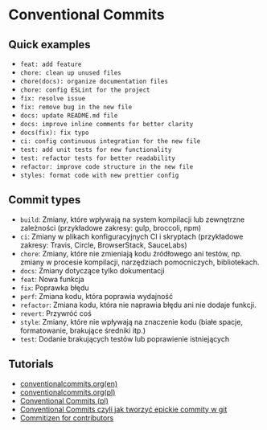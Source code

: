 # Conventional Commits

## Quick examples
- `feat: add feature`
- `chore: clean up unused files`
- `chore(docs): organize documentation files`
- `chore: config ESLint for the project`
- `fix: resolve issue`
- `fix: remove bug in the new file`
- `docs: update README.md file`
- `docs: improve inline comments for better clarity`
- `docs(fix): fix typo`
- `ci: config continuous integration for the new file`
- `test: add unit tests for new functionality`
- `test: refactor tests for better readability`
- `refactor: improve code structure in the new file`
- `styles: format code with new prettier config`

## Commit types
- `build`: Zmiany, które wpływają na system kompilacji lub zewnętrzne zależności (przykładowe zakresy: gulp, broccoli, npm)
- `ci`: Zmiany w plikach konfiguracyjnych CI i skryptach (przykładowe zakresy: Travis, Circle, BrowserStack, SauceLabs)
- `chore`: Zmiany, które nie zmieniają kodu źródłowego ani testów, np. zmiany w procesie kompilacji, narzędziach pomocniczych, bibliotekach.
- `docs`: Zmiany dotyczące tylko dokumentacji
- `feat`: Nowa funkcja
- `fix`: Poprawka błędu
- `perf`: Zmiana kodu, która poprawia wydajność
- `refactor`:  Zmiana kodu, która nie naprawia błędu ani nie dodaje funkcji.
- `revert`: Przywróć coś
- `style`: Zmiany, które nie wpływają na znaczenie kodu (białe spacje, formatowanie, brakujące średniki itp.)
- `test`: Dodanie brakujących testów lub poprawienie istniejących

## Tutorials
- [conventionalcommits.org(en)](https://www.conventionalcommits.org/en/v1.0.0/)
- [conventionalcommits.org(pl)](https://www.conventionalcommits.org/pl/v1.0.0-beta.2/)
- [Conventional Commits (pl)](https://highlab.pl/conventional-commits/)
- [Conventional Commits czyli jak tworzyć epickie commity w git](https://highlab.pl/conventional-commits/)
- [Commitizen for contributors](https://github.com/commitizen/cz-cli)
